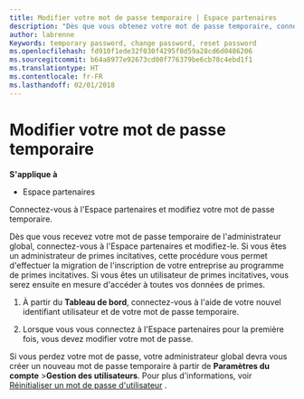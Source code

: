 ```yaml
---
title: Modifier votre mot de passe temporaire | Espace partenaires
description: "Dès que vous obtenez votre mot de passe temporaire, connectez-vous à l'Espace partenaires et modifiez-le."
author: labrenne
Keywords: temporary password, change password, reset password
ms.openlocfilehash: fd910f1ede32f030f4295f8d59a28cd6d0486206
ms.sourcegitcommit: b64a8977e92673cd00f776379be6cb78c4ebd1f1
ms.translationtype: HT
ms.contentlocale: fr-FR
ms.lasthandoff: 02/01/2018
---
```

# <a name="change-your-temporary-password"></a>Modifier votre mot de passe temporaire

**S'applique à**

-  Espace partenaires

Connectez-vous à l'Espace partenaires et modifiez votre mot de passe temporaire.

Dès que vous recevez votre mot de passe temporaire de l'administrateur global, connectez-vous à l'Espace partenaires et modifiez-le. Si vous êtes un administrateur de primes incitatives, cette procédure vous permet d'effectuer la migration de l'inscription de votre entreprise au programme de primes incitatives. Si vous êtes un utilisateur de primes incitatives, vous serez ensuite en mesure d'accéder à toutes vos données de primes.

1.  À partir du **Tableau de bord**, connectez-vous à l'aide de votre nouvel identifiant utilisateur et de votre mot de passe temporaire.

2.  Lorsque vous vous connectez à l'Espace partenaires pour la première fois, vous devez modifier votre mot de passe.

Si vous perdez votre mot de passe, votre administrateur global devra vous créer un nouveau mot de passe temporaire à partir de **Paramètres du compte** >**Gestion des utilisateurs**.
Pour plus d'informations, voir [Réinitialiser un mot de passe d'utilisateur](reset-a-user-password.md) .


 

 



